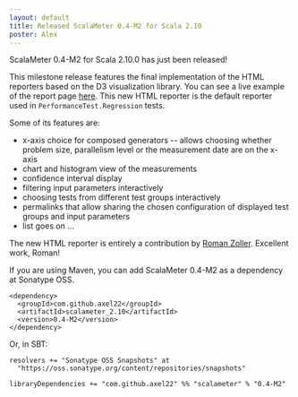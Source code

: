 ```yaml
---
layout: default
title: Released ScalaMeter 0.4-M2 for Scala 2.10
poster: Alex
---
```


ScalaMeter 0.4-M2 for Scala 2.10.0 has just been released!

This milestone release features the final implementation of the HTML reporters based on the D3 visualization library.
You can see a live example of the report page [here](http://chara.epfl.ch/~prokopec/example/tmp/report/).
This new HTML reporter is the default reporter used in `PerformanceTest.Regression` tests.

Some of its features are:
- x-axis choice for composed generators -- allows choosing whether problem size, parallelism level or the measurement date are on the x-axis
- chart and histogram view of the measurements
- confidence interval display
- filtering input parameters interactively
- choosing tests from different test groups interactively
- permalinks that allow sharing the chosen configuration of displayed test groups and input parameters
- list goes on ...

The new HTML reporter is entirely a contribution by [Roman Zoller](https://github.com/rzoller). Excellent work, Roman!

If you are using Maven, you can add ScalaMeter 0.4-M2 as a dependency at Sonatype OSS.

    <dependency>
      <groupId>com.github.axel22</groupId>
      <artifactId>scalameter_2.10</artifactId>
      <version>0.4-M2</version>
    </dependency>

Or, in SBT:

    resolvers += "Sonatype OSS Snapshots" at
      "https://oss.sonatype.org/content/repositories/snapshots"

    libraryDependencies += "com.github.axel22" %% "scalameter" % "0.4-M2"


